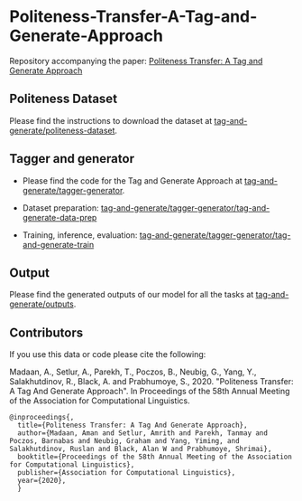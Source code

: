 # Politeness-Transfer-A-Tag-and-Generate-Approach
Repository accompanying the paper: [Politeness Transfer: A Tag and Generate Approach](https://arxiv.org/pdf/2004.14257.pdf)

## Politeness Dataset
Please find the instructions to download the dataset at [tag-and-generate/politeness-dataset](https://github.com/tag-and-generate/politeness-dataset).

## Tagger and generator
- Please find the code for the Tag and Generate Approach at [tag-and-generate/tagger-generator](https://github.com/tag-and-generate/tagger-generator).

- Dataset preparation: [tag-and-generate/tagger-generator/tag-and-generate-data-prep](https://github.com/tag-and-generate/tagger-generator/tree/master/tag-and-generate-data-prep)
- Training, inference, evaluation: [tag-and-generate/tagger-generator/tag-and-generate-train](https://github.com/tag-and-generate/tagger-generator/tree/master/tag-and-generate-train)



## Output
Please find the generated outputs of our model for all the tasks at [tag-and-generate/outputs](https://github.com/tag-and-generate/outputs).

## Contributors
If you use this data or code please cite the following:

Madaan, A., Setlur, A., Parekh, T., Poczos, B., Neubig, G., Yang, Y., Salakhutdinov, R., Black, A. and Prabhumoye, S., 2020. "Politeness Transfer: A Tag And Generate Approach". In Proceedings of the 58th Annual Meeting of the Association for Computational Linguistics.

    @inproceedings{,
      title={Politeness Transfer: A Tag And Generate Approach},
      author={Madaan, Aman and Setlur, Amrith and Parekh, Tanmay and Poczos, Barnabas and Neubig, Graham and Yang, Yiming, and Salakhutdinov, Ruslan and Black, Alan W and Prabhumoye, Shrimai},
      booktitle={Proceedings of the 58th Annual Meeting of the Association for Computational Linguistics},
      publisher={Association for Computational Linguistics},
      year={2020},
      }
